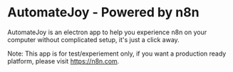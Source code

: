 # AutomateJoy - Powered by n8n

AutomateJoy is an electron app to help you experience n8n on your computer without complicated setup, it's just a click away.

Note: This app is for test/experiement only, if you want a production ready platform, please visit https://n8n.com.